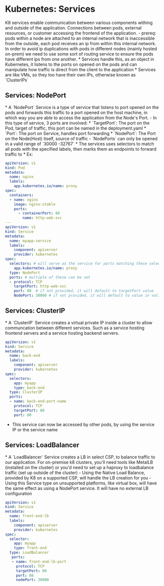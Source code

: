 <h1>Kubernetes: Services</h1>
K8 services enable communication between various components withing and outside of the application. Connections between pods, external resources, or customer accessing the frontend of the application.
 - prereq: pods within a node are attached to an internal network that is inaccessible from the outside, each pod receives an ip from within this internal network. In order to avoid ip duplications with pods in different nodes (mainly hosted on-prem) we need to use some sort of routing service to ensure the pods have different ips from one another.
* Services handle this, as an object in Kubernetes, it listens to the ports on opened on the pods and can manipulate how traffic is direct from the client to the application
* Services are like VMs, so they too have their own IPs, otherwise known as `ClusterIPs`
<h2>Services: NodePort</h2>
* A `NodePort` Service is a type of service that listens to port opened on the pods and forwards this traffic to a port opened on the host machine, in which way you are able to access the application from the Node's Port.
  - In this type of service, 3 ports are involved:
    * `TargetPort`: The port on the Pod, target of traffic, this port can be named in the deployment.yaml      
    * `Port`: The port on Service, handles port forwarding
    * `NodePort`: The Port on the Node(Host) itself, source of traffic
  - `NodePorts` can only be opened in a valid range of `30000 -32767`
* The services uses selectors to match all pods with the specified labels, then marks them as endpoints to forward traffic to
* Ex:

```yml
apiVersion: v1
kind: Pod
metadata:
  name: nginx
  labels:
    app.kubernetes.io/name: proxy
spec:
  containers:
  - name: nginx
    image: nginx:stable
    ports:
      - containerPort: 80
        name: http-web-svc
---
apiVersion: v1
kind: Service
metadata:
  name: myapp-service
  labels:
    component: apiserver
    provider: kubernetes
spec:
  selectors: # will serve as the service for ports matching these selectors
    app.kubernetes.io/name: proxy
  type: NodePort
  ports: # multiple of these can be set
  - protocol: TCP
    targetPort: http-web-svc
    port: 80  # if not provided, it will default to targetPort value
    NodePort: 30000 # if not provided, it will default to value in valid range
```

<h2>Services: ClusterIP</h2>
* A `ClusterIP` Service creates a virtual private IP inside a cluster to allow communcation between different services. Such as a service hosting frontend servers and a service hosting backend servers.

```yml
apiVersion: v1 
kind: Service
metadata:
  name: back-end
  labels:
    component: apiserver
    provider: kubernetes
spec:
  selectors:
    app: myapp
    type: back-end
  type: ClusterIP
  ports:
  - name: back-end-port-name
    protocol: TCP
    targetPort: 80
    port: 80
```

- This service can now be accessed by other pods, by using the service IP or the service name
<h2>Services: LoadBalancer</h2>
* A `LoadBalancer` Service creates a LB in select CSP, to balance traffic to our application. For on-premise k8 clusters, you'll need tools like MetalLB (installed on the cluster) or you'd need to set up a haproxy to loadbalance traffic (set up outside of the cluster)
  - Using the Native Load Balance, provided by K8 on a supported CSP, will handle the LB creation for you
  - Using this Service type on unsupported platforms, like virtual box, will have the same effect as using a NodePort service. It will have no external LB configuration

```yml
apiVersion: v1
kind: Service
metadata:
  name: front-end-lb
  labels: 
    component: apiserver
    provider: kubernetes
spec:
  selector:
    app: myapp
    type: front-end
  type: LoadBalancer
   ports:
   - name: front-end-lb-port
     protocol: TCP
     targetPort: 80
     port: 80
     nodePort: 30000
```

